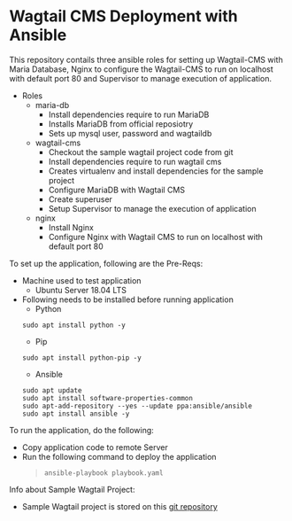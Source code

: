 
# Wagtail CMS Deployment with Ansible

This repository contails three ansible roles for setting up Wagtail-CMS with Maria Database, Nginx to configure the Wagtail-CMS to run on localhost with default port 80 and Supervisor to manage execution of application.
- Roles
  - maria-db
    - Install dependencies require to run MariaDB
    - Installs MariaDB from official reposiotry
    - Sets up mysql user, password and wagtaildb  
  - wagtail-cms
    - Checkout the sample wagtail project code from git
    - Install dependencies require to run wagtail cms
    - Creates virtualenv and install dependencies for the sample project
    - Configure MariaDB with Wagtail CMS
    - Create superuser
    - Setup Supervisor to manage the execution of application
  - nginx
    - Install Nginx
    - Configure Nginx with Wagtail CMS to run on localhost with default port 80

To set up the application, following are the Pre-Reqs:
- Machine used to test application
  - Ubuntu Server 18.04 LTS
- Following needs to be installed before running application
  - Python
  ```
  sudo apt install python -y
  ```
  - Pip
  ```
  sudo apt install python-pip -y
  ```
  - Ansible
  ```
  sudo apt update
  sudo apt install software-properties-common
  sudo apt-add-repository --yes --update ppa:ansible/ansible
  sudo apt install ansible -y
  ```

To run the application, do the following:
  - Copy application code to remote Server
  - Run the following command to deploy the application
    >``` ansible-playbook playbook.yaml ```

Info about Sample Wagtail Project:
- Sample Wagtail project is stored on this [git repository](https://github.com/Kamran-saeed/wagtail.git)
